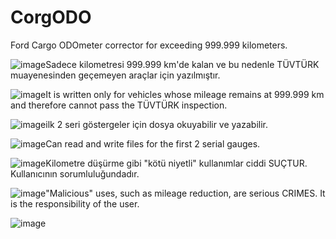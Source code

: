 # CorgODO
Ford Cargo ODOmeter corrector for exceeding 999.999 kilometers.

![image](https://user-images.githubusercontent.com/16793603/210943996-309a1097-adff-4986-9453-6954722c8017.png)Sadece kilometresi 999.999 km'de kalan ve bu nedenle TÜVTÜRK muayenesinden geçemeyen araçlar için yazılmıştır. 

![image](https://user-images.githubusercontent.com/16793603/210944150-00f01a6e-9319-461c-823f-bb893f2afd5a.png)It is written only for vehicles whose mileage remains at 999.999 km and therefore cannot pass the TÜVTÜRK inspection.

![image](https://user-images.githubusercontent.com/16793603/210943996-309a1097-adff-4986-9453-6954722c8017.png)ilk 2 seri göstergeler için dosya okuyabilir ve yazabilir.

![image](https://user-images.githubusercontent.com/16793603/210944150-00f01a6e-9319-461c-823f-bb893f2afd5a.png)Can read and write files for the first 2 serial gauges.

![image](https://user-images.githubusercontent.com/16793603/210943996-309a1097-adff-4986-9453-6954722c8017.png)Kilometre düşürme gibi "kötü niyetli" kullanımlar ciddi SUÇTUR. Kullanıcının sorumluluğundadır.

![image](https://user-images.githubusercontent.com/16793603/210944150-00f01a6e-9319-461c-823f-bb893f2afd5a.png)"Malicious" uses, such as mileage reduction, are serious CRIMES. It is the responsibility of the user.

![image](https://user-images.githubusercontent.com/16793603/210154136-d125909d-5ebb-4568-ad36-165b8f7ed68b.png)

